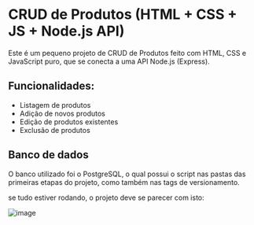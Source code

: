 # CRUD de Produtos (HTML + CSS + JS + Node.js API)

Este é um pequeno projeto de CRUD de Produtos feito com HTML, CSS e JavaScript puro, que se conecta a uma API Node.js (Express).

## Funcionalidades:

- Listagem de produtos
- Adição de novos produtos
- Edição de produtos existentes
- Exclusão de produtos

## Banco de dados

O banco utilizado foi o PostgreSQL, o qual possui o script nas pastas das primeiras etapas do projeto, como também nas tags de versionamento.

se tudo estiver rodando, o projeto deve se parecer com isto:


![image](https://github.com/user-attachments/assets/7422f011-4f01-4ea1-8af8-6ac805257020)



